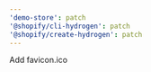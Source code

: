 ```yaml
---
'demo-store': patch
'@shopify/cli-hydrogen': patch
'@shopify/create-hydrogen': patch
---
```


Add favicon.ico
